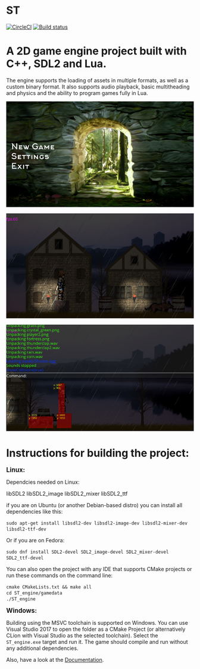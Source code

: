 <b>ST</b>
===================

[![CircleCI](https://circleci.com/gh/maximAtanasov/ST/tree/master.svg?style=svg&circle-token=2e636633b20ca5cdbe02468a9593a485014bd88a)](https://circleci.com/gh/maximAtanasov/ST/tree/master)
[![Build status](https://ci.appveyor.com/api/projects/status/iqte4fwebiml3xv6?svg=true)](https://ci.appveyor.com/project/maximAtanasov/slavictales)

A 2D game engine project built with C++, SDL2 and Lua.
=====================================================

The engine supports the loading of assets in multiple formats, as well as
a custom binary format. It also supports audio playback, basic multitheading and
physics and the ability to program games fully in Lua.

![](ST_engine/docs/screenshots/screenshot1.png?raw=true)

![](ST_engine/docs/screenshots/screenshot2.png?raw=true)

![](ST_engine/docs/screenshots/screenshot3.png?raw=true)


Instructions for building the project:
==============================================

<b><big>Linux:</big></b>

Dependcies needed on Linux:

libSDL2
libSDL2_image
libSDL2_mixer
libSDL2_ttf

if you are on Ubuntu (or another Debian-based distro) you can install all dependencies like this:
```
sudo apt-get install libsdl2-dev libsdl2-image-dev libsdl2-mixer-dev libsdl2-ttf-dev
```

Or if you are on Fedora:
```
sudo dnf install SDL2-devel SDL2_image-devel SDL2_mixer-devel SDL2_ttf-devel

```

You can also open the project with any IDE that supports CMake projects or run these commands on the command line: 

```
cmake CMakeLists.txt && make all
cd ST_engine/gamedata
./ST_engine
```
 
<b><big>Windows:</big></b>

Building using the MSVC toolchain is supported on Windows.
You can use Visual Studio 2017 to open the folder as a CMake Project (or alternatively CLion with Visual Studio as the selected toolchain). Select the `ST_engine.exe` target and run it. The game should compile and run without any additional dependencies.

Also, have a look at the [Documentation](https://maximatanasov.github.io/ST/).

